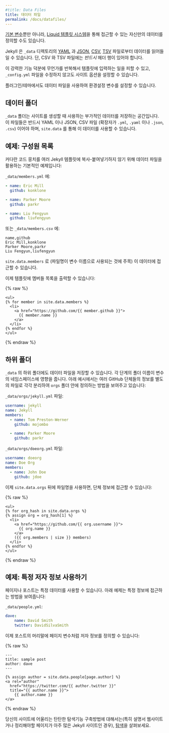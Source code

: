 ```yaml
---
#title: Data Files
title: 데이터 파일
permalink: /docs/datafiles/
---
```


<!--
In addition to the [built-in variables](../variables/) available from Jekyll,
you can specify your own custom data that can be accessed via the [Liquid
templating system](https://github.com/Shopify/liquid/wiki/Liquid-for-Designers).
-->
[기본 변수](../variables/)뿐만 아니라, [Liquid 템플릿
시스템](https://github.com/Shopify/liquid/wiki/Liquid-for-Designers)을 통해
접근할 수 있는 자신만의 데이터를 정의할 수도 있습니다.

<!--
Jekyll supports loading data from [YAML](http://yaml.org/), [JSON](http://www.json.org/), [CSV](https://en.wikipedia.org/wiki/Comma-separated_values), and [TSV](https://en.wikipedia.org/wiki/Tab-separated_values) files located in the `_data` directory.
Note that CSV and TSV files *must* contain a header row.
-->
Jekyll 은 `_data` 디렉토리의 [YAML](http://yaml.org/) 과 [JSON](http://www.json.org/), [CSV](https://en.wikipedia.org/wiki/Comma-separated_values), [TSV](https://en.wikipedia.org/wiki/Tab-separated_values) 파일로부터 데이터를 읽어들일 수 있습니다.
단, CSV 와 TSV 파일에는 *반드시* 헤더 행이 있어야 합니다.

<!--
This powerful feature allows you to avoid repetition in your templates and to
set site specific options without changing `_config.yml`.
-->
이 강력한 기능 덕분에 무언가를 반복해서 템플릿에 입력하는 일을 피할 수 있고,
`_config.yml` 파일을 수정하지 않고도 사이트 옵션을 설정할 수 있습니다.

<!--
Plugins/themes can also leverage Data Files to set configuration variables.
-->
플러그인/테마에서도 데이터 파일을 사용하여 환경설정 변수를 설정할 수 있습니다.

<!--
## The Data Folder
-->
## 데이터 폴더

<!--
The `_data` folder is where you can store additional data for Jekyll to use when
generating your site. These files must be YAML, JSON, or CSV files (using either
the `.yml`, `.yaml`, `.json` or `.csv` extension), and they will be
accessible via `site.data`.
-->
`_data` 폴더는 사이트를 생성할 때 사용하는 부가적인 데이터를 저장하는
공간입니다. 이 파일들은 반드시 YAML 이나 JSON, CSV 파일 (확장자가 `.yml`,
`.yaml` 이나 `.json`, `.csv`) 이어야 하며, `site.data` 를 통해 이
데이터를 사용할 수 있습니다.

<!--
## Example: List of members
-->
## 예제: 구성원 목록

<!--
Here is a basic example of using Data Files to avoid copy-pasting large chunks
of code in your Jekyll templates:
-->
커다란 코드 뭉치를 여러 Jekyll 템플릿에 복사-붙여넣기하지 않기 위해 데이터
파일을 활용하는 기본적인 예제입니다:

<!--
In `_data/members.yml`:
-->
`_data/members.yml` 에:

```yaml
- name: Eric Mill
  github: konklone

- name: Parker Moore
  github: parkr

- name: Liu Fengyun
  github: liufengyun
```

<!--
Or `_data/members.csv`:
-->
또는 `_data/members.csv` 에:

```
name,github
Eric Mill,konklone
Parker Moore,parkr
Liu Fengyun,liufengyun
```

<!--
This data can be accessed via `site.data.members` (notice that the filename
determines the variable name).
-->
`site.data.members` 로 (파일명이 변수 이름으로 사용되는 것에 주목) 이
데이터에 접근할 수 있습니다.

<!--
You can now render the list of members in a template:
-->
이제 템플릿에 멤버들 목록을 출력할 수 있습니다:

{% raw %}
```liquid
<ul>
{% for member in site.data.members %}
  <li>
    <a href="https://github.com/{{ member.github }}">
      {{ member.name }}
    </a>
  </li>
{% endfor %}
</ul>
```
{% endraw %}

<!--
## Subfolders
-->
## 하위 폴더

<!--
Data files can also be placed in sub-folders of the `_data` folder. Each folder
level will be added to a variable's namespace. The example below shows how
GitHub organizations could be defined separately in a file under the `orgs`
folder:
-->
`_data` 의 하위 폴더에도 데이터 파일을 저장할 수 있습니다. 각 단계의 폴더 이름이
변수의 네임스페이스에 영향을 줍니다. 아래 예시에서는 여러 GitHub 단체들의 정보를
별도의 파일로 각각 분리하여 `orgs` 폴더 안에 정의하는 방법을 보여주고 있습니다:


<!--
In `_data/orgs/jekyll.yml`:
-->
`_data/orgs/jekyll.yml` 파일:

```yaml
username: jekyll
name: Jekyll
members:
  - name: Tom Preston-Werner
    github: mojombo

  - name: Parker Moore
    github: parkr
```

<!--
In `_data/orgs/doeorg.yml`:
-->
`_data/orgs/doeorg.yml` 파일:

```yaml
username: doeorg
name: Doe Org
members:
  - name: John Doe
    github: jdoe
```

<!--
The organizations can then be accessed via `site.data.orgs`, followed by the
file name:
-->
이제 `site.data.orgs` 뒤에 파일명을 사용하면, 단체 정보에 접근할 수 있습니다:


{% raw %}
```liquid
<ul>
{% for org_hash in site.data.orgs %}
{% assign org = org_hash[1] %}
  <li>
    <a href="https://github.com/{{ org.username }}">
      {{ org.name }}
    </a>
    ({{ org.members | size }} members)
  </li>
{% endfor %}
</ul>
```
{% endraw %}

<!--
## Example: Accessing a specific author
-->
## 예제: 특정 저자 정보 사용하기

<!--
Pages and posts can also access a specific data item. The example below shows how to access a specific item:
-->
페이지나 포스트는 특정 데이터를 사용할 수 있습니다. 아래 예제는 특정 정보에 접근하는 방법을 보여줍니다:

`_data/people.yml`:

```yaml
dave:
    name: David Smith
    twitter: DavidSilvaSmith
```

<!--
The author can then be specified as a page variable in a post's front matter:
-->
이제 포스트의 머리말에 페이지 변수처럼 저자 정보를 정의할 수 있습니다:

{% raw %}
```liquid
---
title: sample post
author: dave
---

{% assign author = site.data.people[page.author] %}
<a rel="author"
  href="https://twitter.com/{{ author.twitter }}"
  title="{{ author.name }}">
    {{ author.name }}
</a>
```
{% endraw %}

<!--
For information on how to build robust navigation for your site (especially if you have a documentation website or another type of Jekyll site with a lot of pages to organize), see [Navigation](/tutorials/navigation).
-->
당신의 사이트에 어울리는 탄탄한 탐색기능 구축방법에 대해서는(특히 설명서 웹사이트거나 정리해야할 페이지가 아주 많은 Jekyll 사이트인 경우), [탐색](/tutorials/navigation)을 살펴보세요.
